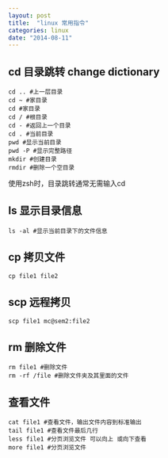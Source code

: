 ```yaml
---
layout: post
title:  "linux 常用指令"
categories: linux
date: "2014-08-11"
---
```

## cd 目录跳转 change dictionary
```shell
cd .. #上一层目录
cd ~ #家目录
cd #家目录
cd / #根目录
cd - #返回上一个目录
cd . #当前目录
pwd #显示当前目录
pwd -P #显示完整路径
mkdir #创建目录
rmdir #删除一个空目录
```
使用zsh时，目录跳转通常无需输入cd

## ls 显示目录信息
```shell
ls -al #显示当前目录下的文件信息
```

## cp 拷贝文件
```shell
cp file1 file2
```

## scp 远程拷贝
```shell
scp file1 mc@sem2:file2
```

## rm 删除文件
```shell
rm file1 #删除文件
rm -rf /file #删除文件夹及其里面的文件
```

## 查看文件
```shell
cat file1 #查看文件，输出文件内容到标准输出
tail file1 #查看文件最后几行
less file1 #分页浏览文件 可以向上 或向下查看
more file1 #分页浏览文件
```
